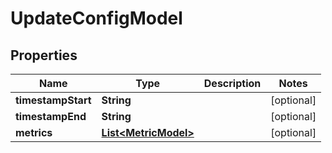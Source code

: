 # UpdateConfigModel

## Properties
Name | Type | Description | Notes
------------ | ------------- | ------------- | -------------
**timestampStart** | **String** |  |  [optional]
**timestampEnd** | **String** |  |  [optional]
**metrics** | [**List&lt;MetricModel&gt;**](MetricModel.md) |  |  [optional]

